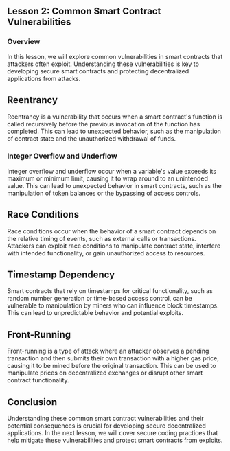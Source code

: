 ## Lesson 2: Common Smart Contract Vulnerabilities

### Overview

In this lesson, we will explore common vulnerabilities in smart contracts that attackers often exploit. Understanding these vulnerabilities is key to developing secure smart contracts and protecting decentralized applications from attacks.

## Reentrancy

Reentrancy is a vulnerability that occurs when a smart contract's function is called recursively before the previous invocation of the function has completed. This can lead to unexpected behavior, such as the manipulation of contract state and the unauthorized withdrawal of funds.


### Integer Overflow and Underflow

Integer overflow and underflow occur when a variable's value exceeds its maximum or minimum limit, causing it to wrap around to an unintended value. This can lead to unexpected behavior in smart contracts, such as the manipulation of token balances or the bypassing of access controls.

## Race Conditions

Race conditions occur when the behavior of a smart contract depends on the relative timing of events, such as external calls or transactions. Attackers can exploit race conditions to manipulate contract state, interfere with intended functionality, or gain unauthorized access to resources.

## Timestamp Dependency

Smart contracts that rely on timestamps for critical functionality, such as random number generation or time-based access control, can be vulnerable to manipulation by miners who can influence block timestamps. This can lead to unpredictable behavior and potential exploits.

## Front-Running

Front-running is a type of attack where an attacker observes a pending transaction and then submits their own transaction with a higher gas price, causing it to be mined before the original transaction. This can be used to manipulate prices on decentralized exchanges or disrupt other smart contract functionality.

## Conclusion

Understanding these common smart contract vulnerabilities and their potential consequences is crucial for developing secure decentralized applications. In the next lesson, we will cover secure coding practices that help mitigate these vulnerabilities and protect smart contracts from exploits.
